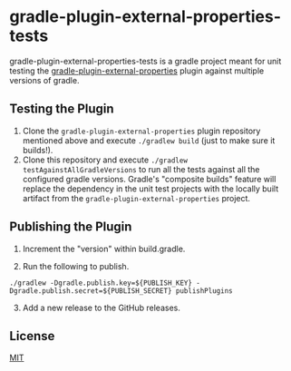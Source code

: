 # gradle-plugin-external-properties-tests

gradle-plugin-external-properties-tests is a gradle project meant for unit testing the [gradle-plugin-external-properties](https://github.com/sidney-simmons/gradle-plugin-external-properties) plugin against multiple versions of gradle.

## Testing the Plugin

1. Clone the `gradle-plugin-external-properties` plugin repository mentioned above and execute `./gradlew build` (just to make sure it builds!).
2. Clone this repository and execute `./gradlew testAgainstAllGradleVersions` to run all the tests against all the configured gradle versions. Gradle's "composite builds" feature will replace the dependency in the unit test projects with the locally built artifact from the `gradle-plugin-external-properties` project.

## Publishing the Plugin

1. Increment the "version" within build.gradle.

2. Run the following to publish.

```
./gradlew -Dgradle.publish.key=${PUBLISH_KEY} -Dgradle.publish.secret=${PUBLISH_SECRET} publishPlugins
```

3. Add a new release to the GitHub releases.

## License
[MIT](https://choosealicense.com/licenses/mit/)